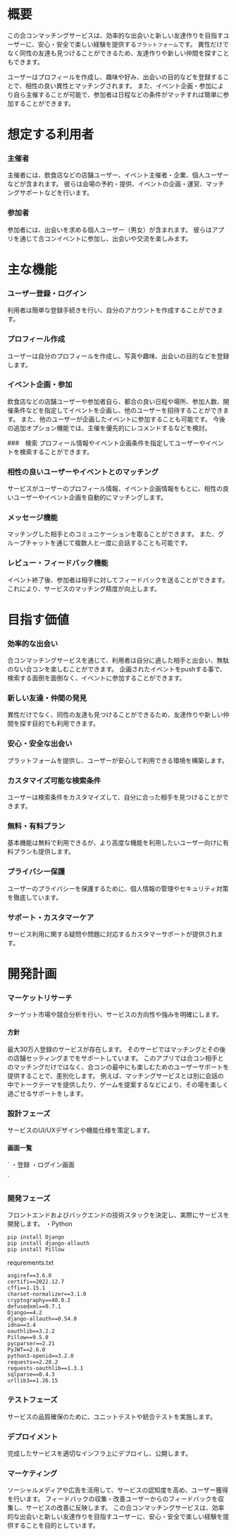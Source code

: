 # 概要
この合コンマッチングサービスは、効率的な出会いと新しい友達作りを目指すユーザーに、安心・安全で楽しい経験を提供する`プラットフォーム`です。
異性だけでなく同性の友達も見つけることができるため、友達作りや新しい仲間を探すこともできます。

ユーザーはプロフィールを作成し、趣味や好み、出会いの目的などを登録することで、相性の良い異性とマッチングされます。
また、イベント企画・参加により自ら主催することが可能で、参加者は日程などの条件がマッチすれば簡単に参加することができます。


# 想定する利用者
### 主催者
主催者には、飲食店などの店舗ユーザー、イベント主催者・企業、個人ユーザーなどが含まれます。
彼らは会場の予約・提供、イベントの企画・運営、マッチングサポートなどを行います。

### 参加者
参加者には、出会いを求める個人ユーザー（男女）が含まれます。
彼らはアプリを通じて合コンイベントに参加し、出会いや交流を楽しみます。

# 主な機能
### ユーザー登録・ログイン
利用者は簡単な登録手続きを行い、自分のアカウントを作成することができます。

### プロフィール作成
ユーザーは自分のプロフィールを作成し、写真や趣味、出会いの目的などを登録します。

### イベント企画・参加
飲食店などの店舗ユーザーや参加者自ら、都合の良い日程や場所、参加人数、開催条件などを指定してイベントを企画し、他のユーザーを招待することができます。
また、他のユーザーが企画したイベントに参加することも可能です。
今後の追加オプション機能では、主催を優先的にレコメンドするなどを検討。

###　検索
プロフィール情報やイベント企画条件を指定してユーザーやイベントを検索することができます。

### 相性の良いユーザーやイベントとのマッチング
サービスがユーザーのプロフィール情報、イベント企画情報をもとに、相性の良いユーザーやイベント企画を自動的にマッチングします。

### メッセージ機能
マッチングした相手とのコミュニケーションを取ることができます。
また、グループチャットを通じて複数人と一度に会話することも可能です。

### レビュー・フィードバック機能
イベント終了後、参加者は相手に対してフィードバックを送ることができます。
これにより、サービスのマッチング精度が向上します。

# 目指す価値
### 効率的な出会い
合コンマッチングサービスを通じて、利用者は自分に適した相手と出会い、無駄のない合コンを楽しむことができます。
企画されたイベントをpushする事で、検索する面倒を面倒なく、イベントに参加することができます。

### 新しい友達・仲間の発見
異性だけでなく、同性の友達も見つけることができるため、友達作りや新しい仲間を探す目的でも利用できます。

### 安心・安全な出会い
プラットフォームを提供し、ユーザーが安心して利用できる環境を構築します。

### カスタマイズ可能な検索条件
ユーザーは検索条件をカスタマイズして、自分に合った相手を見つけることができます。

### 無料・有料プラン
基本機能は無料で利用できるが、より高度な機能を利用したいユーザー向けに有料プランも提供します。

### プライバシー保護
ユーザーのプライバシーを保護するために、個人情報の管理やセキュリティ対策を徹底しています。

### サポート・カスタマーケア
サービス利用に関する疑問や問題に対応するカスタマーサポートが提供されます。

# 開発計画
### マーケットリサーチ
ターゲット市場や競合分析を行い、サービスの方向性や強みを明確にします。

#### 方針
最大30万人登録のサービスが存在します。
そのサービではマッチングとその後の店舗セッティングまでをサポートしています。
このアプリでは合コン相手とのマッチングだけではなく、合コンの最中にも楽しむためのユーザーサポートを提供することで、差別化します。
例えば、マッチングサービスとは別に会話の中でトークテーマを提供したり、ゲームを提案するなどにより、その場を楽しく過ごせるサポートをします。

### 設計フェーズ
サービスのUI/UXデザインや機能仕様を策定します。

#### 画面一覧
`
・登録
・ログイン画面

`

### 開発フェーズ
フロントエンドおよびバックエンドの技術スタックを決定し、実際にサービスを開発します。
・Python
```
pip install Django
pip install django-allauth
pip install Pillow
```
requrements.txt
```
asgiref==3.6.0
certifi==2022.12.7
cffi==1.15.1
charset-normalizer==3.1.0
cryptography==40.0.2
defusedxml==0.7.1
Django==4.2
django-allauth==0.54.0
idna==3.4
oauthlib==3.2.2
Pillow==9.5.0
pycparser==2.21
PyJWT==2.6.0
python3-openid==3.2.0
requests==2.28.2
requests-oauthlib==1.3.1
sqlparse==0.4.3
urllib3==1.26.15

```
### テストフェーズ
サービスの品質確保のために、ユニットテストや統合テストを実施します。

### デプロイメント
完成したサービスを適切なインフラ上にデプロイし、公開します。

### マーケティング
ソーシャルメディアや広告を活用して、サービスの認知度を高め、ユーザー獲得を行います。
フィードバックの収集・改善ユーザーからのフィードバックを収集し、サービスの改善に反映します。
この合コンマッチングサービスは、効率的な出会いと新しい友達作りを目指すユーザーに、安心・安全で楽しい経験を提供することを目的としています。